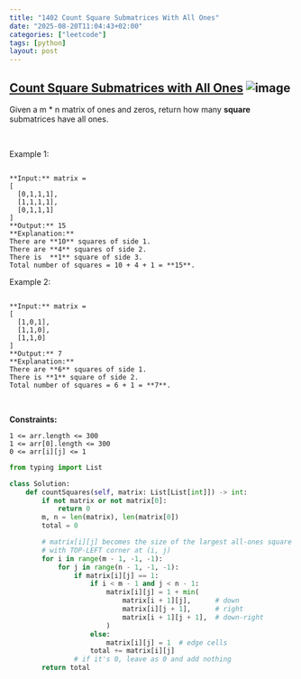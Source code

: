 ```yaml
---
title: "1402 Count Square Submatrices With All Ones"
date: "2025-08-20T11:04:43+02:00"
categories: ["leetcode"]
tags: [python]
layout: post
---
```


## [Count Square Submatrices with All Ones](https://leetcode.com/problems/count-square-submatrices-with-all-ones) ![image](https://img.shields.io/badge/Difficulty-Medium-orange)

Given a m * n matrix of ones and zeros, return how many **square** submatrices have all ones.

 

Example 1:

```

**Input:** matrix =
[
  [0,1,1,1],
  [1,1,1,1],
  [0,1,1,1]
]
**Output:** 15
**Explanation:** 
There are **10** squares of side 1.
There are **4** squares of side 2.
There is  **1** square of side 3.
Total number of squares = 10 + 4 + 1 = **15**.

```

Example 2:

```

**Input:** matrix = 
[
  [1,0,1],
  [1,1,0],
  [1,1,0]
]
**Output:** 7
**Explanation:** 
There are **6** squares of side 1.  
There is **1** square of side 2. 
Total number of squares = 6 + 1 = **7**.

```

 

**Constraints:**

	1 <= arr.length <= 300
	1 <= arr[0].length <= 300
	0 <= arr[i][j] <= 1

```python
from typing import List

class Solution:
    def countSquares(self, matrix: List[List[int]]) -> int:
        if not matrix or not matrix[0]:
            return 0
        m, n = len(matrix), len(matrix[0])
        total = 0

        # matrix[i][j] becomes the size of the largest all-ones square
        # with TOP-LEFT corner at (i, j)
        for i in range(m - 1, -1, -1):
            for j in range(n - 1, -1, -1):
                if matrix[i][j] == 1:
                    if i < m - 1 and j < n - 1:
                        matrix[i][j] = 1 + min(
                            matrix[i + 1][j],      # down
                            matrix[i][j + 1],      # right
                            matrix[i + 1][j + 1],  # down-right
                        )
                    else:
                        matrix[i][j] = 1  # edge cells
                    total += matrix[i][j]
                # if it's 0, leave as 0 and add nothing
        return total

```